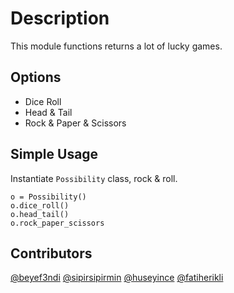 # Description
This module functions returns a lot of lucky games.

## Options

- Dice Roll
- Head & Tail
- Rock & Paper & Scissors

## Simple Usage

Instantiate `Possibility` class, rock & roll.

    o = Possibility()
    o.dice_roll()
    o.head_tail()
    o.rock_paper_scissors

## Contributors

  [@beyef3ndi](https://github.com/beyef3ndi)
  [@sipirsipirmin](https://github.com/sipirsipirmin)
  [@huseyince](https://github.com/huseyince)
  [@fatiherikli](https://github.com/fatiherikli)
